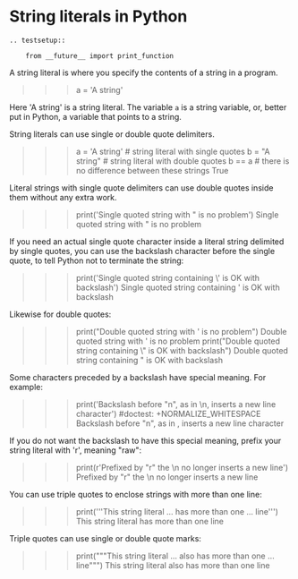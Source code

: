 # String literals in Python

```{eval-rst}
.. testsetup::

    from __future__ import print_function
```

A string literal is where you specify the contents of a string in a program.

>>> a = 'A string'

Here 'A string' is a string literal.  The variable `a` is a string variable,
or, better put in Python, a variable that points to a string.

String literals can use single or double quote delimiters.

>>> a = 'A string'  # string literal with single quotes
>>> b = "A string"  # string literal with double quotes
>>> b == a  # there is no difference between these strings
True

Literal strings with single quote delimiters can use double quotes inside them
without any extra work.

>>> print('Single quoted string with " is no problem')
Single quoted string with " is no problem

If you need an actual single quote character inside a literal string delimited
by single quotes, you can use the backslash character before the single quote,
to tell Python not to terminate the string:

>>> print('Single quoted string containing \\' is OK with backslash')
Single quoted string containing ' is OK with backslash

Likewise for double quotes:

>>> print("Double quoted string with ' is no problem")
Double quoted string with ' is no problem
>>> print("Double quoted string containing \\" is OK with backslash")
Double quoted string containing " is OK with backslash

Some characters preceded by a backslash have special meaning.  For example:

>>> print('Backslash before "n", as in \\n, inserts a new line character')  #doctest: +NORMALIZE_WHITESPACE
Backslash before "n", as in
, inserts a new line character

If you do not want the backslash to have this special meaning, prefix your
string literal with 'r', meaning "raw":

>>> print(r'Prefixed by "r" the \\n no longer inserts a new line')
Prefixed by "r" the \\n no longer inserts a new line

You can use triple quotes to enclose strings with more than one line:

>>> print('''This string literal
... has more than one
... line''')
This string literal
has more than one
line

Triple quotes can use single or double quote marks:

>>> print("""This string literal
... also has more than one
... line""")
This string literal
also has more than one
line
